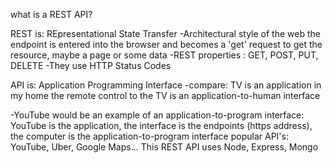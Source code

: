 what is a REST API?

REST is: REpresentational State Transfer
-Architectural style of the web
the endpoint is entered into the browser and becomes a 'get' request to get the resource, maybe a page or some data 
-REST properties : GET, POST, PUT, DELETE
-They use HTTP Status Codes



API is: Application Programming Interface
-compare:  TV is an application in my home
the remote control to the TV is an application-to-human interface

-YouTube would be an example of an application-to-program interface:
YouTube is the application, the interface is the endpoints (https address), the computer is the application-to-program interface
popular API's: YouTube, Uber, Google Maps...
This REST API uses Node, Express, Mongo
